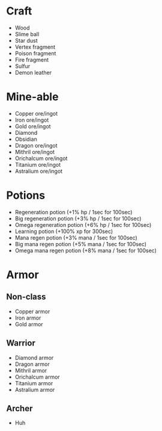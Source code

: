 # Craft
- Wood
- Slime ball
- Star dust
- Vertex fragment
- Poison fragment
- Fire fragment
- Sulfur
- Demon leather

# Mine-able
- Copper ore/ingot
- Iron ore/ingot
- Gold ore/ingot
- Diamond
- Obsidian
- Dragon ore/ingot
- Mithril ore/ingot
- Orichalcum ore/ingot
- Titanium ore/ingot
- Astralium ore/ingot

# Potions
- Regeneration potion (+1% hp / 1sec for 100sec)
- Big regeneration potion (+3% hp / 1sec for 100sec)
- Omega regeneration potion (+6% hp / 1sec for 100sec)
- Learning potion (+100% xp for 300sec)
- Mana regen potion (+3% mana / 1sec for 100sec)
- Big mana regen potion (+5% mana / 1sec for 100sec)
- Omega mana regen potion (+8% mana / 1sec for 100sec)

# Armor
## Non-class
- Copper armor
- Iron armor
- Gold armor

## Warrior
- Diamond armor
- Dragon armor
- Mithril armor
- Orichalcum armor
- Titanium armor
- Astralium armor

## Archer
- Huh
